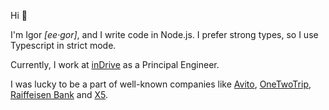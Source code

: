 Hi 👋

I'm Igor *[ee·gor]*, and I write code in Node.js. I prefer strong types, so I use Typescript in strict mode.

Currently, I work at [inDrive](@indriver) as a Principal Engineer.

I was lucky to be a part of well-known companies like [Avito](https://www.avito.ru "The biggest classified in the world"), [OneTwoTrip](https://www.onetwotrip.com/en-us/ "Hotel search engine"), [Raiffeisen Bank](https://www.raiffeisen.ru/en/) and [X5](https://www.x5.ru/en/ "Top-3 grocery delivery service").
